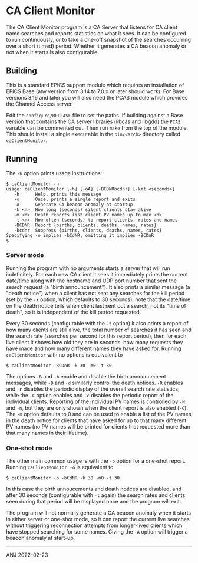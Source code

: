 # CA Client Monitor

The CA Client Monitor program is a CA Server that listens for CA
client name searches and reports statistics on what it sees. It can be
configured to run continuously, or to take a one-off snapshot of the
searches occurring over a short (timed) period. Whether it generates a
CA beacon anomaly or not when it starts is also configurable.

## Building

This is a standard EPICS support module which requires an installation
of EPICS Base (any version from 3.14 to 7.0.x or later should work). For
Base versions 3.16 and later you will also need the PCAS module which
provides the Channel Access server.

Edit the `configure/RELEASE` file to set the paths. If building against
a Base version that contains the CA server libraries (libcas and libgdd)
the `PCAS` variable can be commented out. Then run `make` from the top of
the module. This should install a single executable in the `bin/<arch>`
directory called `caClientMonitor`.

## Running

The `-h` option prints usage instructions:

```
$ caClientMonitor -h
usage: caClientMonitor [-h] [-oA] [-BCDNRbcdnr] [-kmt <seconds>]
   -h      Help, prints this message
   -o      Once, prints a single report and exits
   -A      Generate CA beacon anomaly at startup
   -k <n>  How long (seconds) silent clients stay alive
   -m <n>  Death reports list client PV names up to max <n>
   -t <n>  How often (seconds) to report clients, rates and names
   -BCDNR  Report {births, clients, deaths, names, rates}
   -bcdnr  Suppress {births, clients, deaths, names, rates}
Specifying -o implies -bCdNR, omitting it implies -BCDnR
$
```

### Server mode

Running the program with no arguments starts a server that will run
indefinitely. For each new CA client it sees it immediately prints the
current date/time along with the hostname and UDP port number that sent
the search request (a "birth announcement"). It also prints a similar
message (a "death notice") when a client has not sent any searches for
the kill period (set by the `-k` option, which defaults to 30 seconds);
note that the date/time on the death notice tells when client last sent
out a search, not its "time of death", so it is independent of the kill
period requested.

Every 30 seconds (configurable with the `-t` option) it also prints a
report of how many clients are still alive, the total number of searches
it has seen and the search rate (searches per second for this report
period), then for each live client it shows how old they are in seconds,
how many requests they have made and how many different names they have
asked for. Running `caClientMonitor` with no options is equivalent to

```
$ caClientMonitor -BCDnR -k 30 -m0 -t 30
```

The options `-B` and `-b` enable and disable the birth announcement
messages, while `-D` and `-d` similarly control the death notices. `-R`
enables and `-r` disables the periodic display of the overall search
rate statistics, while the `-C` option enables and `-c` disables the
periodic report of the individual clients. Reporting of the individual
PV names is controlled by `-N` and `-n`, but they are only shown when
the client report is also enabled (`-C`). The `-m` option defaults to
0 and can be used to enable a list of the PV names in the death notice
for clients that have asked for up to that many different PV names (no
PV names will be printed for clients that requested more than that many
names in their lifetime).

### One-shot mode

The other main common usage is with the `-o` option for a one-shot report.
Running `caClientMonitor -o` is equivalent to

```
$ caClientMonitor -o -bCdNR -k 30 -m0 -t 30
```

In this case the birth annoucements and death notices are disabled,
and after 30 seconds (configurable with `-t` again) the search rates and
clients seen during that period will be displayed once and the program
will exit.

The program will not normally generate a CA beacon anomaly when it starts
in either server or one-shot mode, so it can report the current live
searches without triggering reconnection attempts from longer-lived
clients which have stopped searching for some names. Giving the `-A`
option will trigger a beacon anomaly at start-up.

-----

ANJ 2022-02-23

